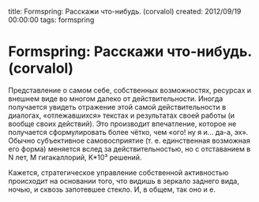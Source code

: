 title: Formspring: Расскажи что-нибудь. (corvalol)
created: 2012/09/19 00:00:00
tags: formspring

# Formspring: Расскажи что-нибудь. (corvalol)

Представление о самом себе, собственных возможностях, ресурсах и внешнем виде во многом далеко от действительности. Иногда получается увидеть отражение этой самой действительности в диалогах, «отлежавшихся» текстах и результатах своей работы (и вообще своих действий). Это производит впечатление, которое не получается сформулировать более чётко, чем «ого! ну я и... да-а, эх». Обычно субъективное самовосприятие (т. е. единственная возможная его форма) меняется вслед за действительностью, но с отставанием в N лет, M гигакаллорий, K*10³ решений.

Кажется, стратегическое управление собственной активностью происходит на основании того, что видишь в зеркало заднего вида, ночью, и сквозь запотевшее стекло. И, в общем, так оно и е.